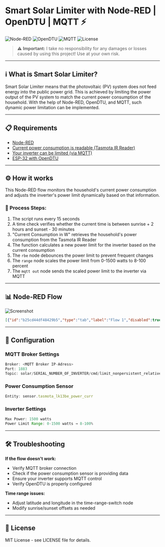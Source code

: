 # Smart Solar Limiter with Node-RED | OpenDTU | MQTT ⚡

![Node-RED](https://img.shields.io/badge/Node--RED-supported-red)
![OpenDTU](https://img.shields.io/badge/OpenDTU-compatible-green)
![MQTT](https://img.shields.io/badge/MQTT-integrated-blue)
![License](https://img.shields.io/badge/license-MIT-yellow)

> ⚠️ **Important:** I take no responsibility for any damages or losses caused by using this project! Use at your own risk.

---

## ℹ️ What is Smart Solar Limiter?

Smart Solar Limiter means that the photovoltaic (PV) system does not feed energy into the public power grid. This is achieved by limiting the power output of the PV system to match the current power consumption of the household. With the help of Node-RED, OpenDTU, and MQTT, such dynamic power limitation can be implemented.

---

## 📋 Requirements

- [Node-RED](https://github.com/node-red/node-red?tab=readme-ov-file)
- [Current power consumption is readable (Tasmota IR Reader)](https://tasmota.github.io/docs/Smart-Meter-Interface/)
- [Your inverter can be limited (via MQTT)](https://tasmota.github.io/docs/Smart-Meter-Interface/)
- [ESP-32 with OpenDTU](https://github.com/tbnobody/OpenDTU)

---

## ⚙️ How it works

This Node-RED flow monitors the household's current power consumption and adjusts the inverter's power limit dynamically based on that information.

### 🔄 Process Steps:

1. The script runs every 15 seconds
2. A time check verifies whether the current time is between sunrise + 2 hours and sunset - 30 minutes
3. "Current Consumption in W" retrieves the household's power consumption from the Tasmota IR Reader
4. The function calculates a new power limit for the inverter based on the current consumption
5. The `rbe` node debounces the power limit to prevent frequent changes
6. The `range` node scales the power limit from 0-1500 watts to 8-100 percent
7. The `mqtt out` node sends the scaled power limit to the inverter via MQTT

---

## 📊 Node-RED Flow

![Screenshot](./Node-RED_Flow.png)

```json
[{"id":"b25cd44df48429b5","type":"tab","label":"Flow 1","disabled":true,"info":"","env":[]},{"id":"176d8c7d11a5c0d1","type":"mqtt out","z":"b25cd44df48429b5","name":"WR MQTT","topic":"solar/SERIENNUMMER_DES_WECHSELRICHTERS/cmd/limit_nonpersistent_relative","qos":"","retain":"","respTopic":"","contentType":"","userProps":"","correl":"","expiry":"","broker":"87b2d138566ff5cc","x":1670,"y":320,"wires":[]},{"id":"a1a3647f577a1900","type":"inject","z":"b25cd44df48429b5","name":"every 15 seconds","props":[{"p":"payload"},{"p":"topic","vt":"str"}],"repeat":"16","crontab":"","once":false,"onceDelay":0.1,"topic":"","payload":"","payloadType":"date","x":130,"y":320,"wires":[["7bbf98821b7d784c"]]},{"id":"703d1fe697175c20","type":"function","z":"b25cd44df48429b5","name":"Inverter Limit Calculation","func":"// MAX generation of the inverter Watts\nvar maxPower = 1500;\n\n// Get current power limit or default\nvar power = context.get('power') || maxPower;\npower += msg.payload;\n\n// clamp power between 0 and max\nif (power > maxPower) power = maxPower;\nif (power < 0) power = 1;\n\n\n// store current powerlimit and update message\ncontext.set('power', power);\nmsg.payload = power;\n\nreturn msg;","outputs":1,"timeout":"","noerr":0,"initialize":"","finalize":"","libs":[],"x":990,"y":320,"wires":[["c1b6b5ab6f5d47d4","b0c2e49e6d7dd9da"]]},{"id":"905059e3e97e32e9","type":"api-current-state","z":"b25cd44df48429b5","name":"Current Consumption in W","server":"64eac69f.fe1218","version":3,"outputs":1,"halt_if":"","halt_if_type":"str","halt_if_compare":"is","entity_id":"sensor.tasmota_lk13be_power_curr","state_type":"num","blockInputOverrides":false,"outputProperties":[{"property":"payload","propertyType":"msg","value":"","valueType":"entityState"},{"property":"data","propertyType":"msg","value":"","valueType":"entity"}],"for":"0","forType":"num","forUnits":"minutes","override_topic":false,"state_location":"payload","override_payload":"msg","entity_location":"data","override_data":"msg","x":670,"y":320,"wires":[["703d1fe697175c20","dfb1de93b5139f49"]]},{"id":"c1b6b5ab6f5d47d4","type":"rbe","z":"b25cd44df48429b5","name":"debounce","func":"deadband","gap":"30","start":"","inout":"in","septopics":false,"property":"payload","topi":"topic","x":1200,"y":320,"wires":[["46dd59a169196802","7e02cb429a063346"]]},{"id":"b0c2e49e6d7dd9da","type":"debug","z":"b25cd44df48429b5","name":"Calculation","active":true,"tosidebar":true,"console":false,"tostatus":false,"complete":"payload","targetType":"msg","statusVal":"","statusType":"auto","x":1190,"y":440,"wires":[]},{"id":"dfb1de93b5139f49","type":"debug","z":"b25cd44df48429b5","name":"Current Consumption","active":true,"tosidebar":true,"console":false,"tostatus":false,"complete":"payload","targetType":"msg","statusVal":"","statusType":"auto","x":920,"y":440,"wires":[]},{"id":"7bbf98821b7d784c","type":"time-range-switch","z":"b25cd44df48429b5","name":"Time Control","lat":"52.199424","lon":"13.4742016","startTime":"sunrise","endTime":"sunset","startOffset":"120","endOffset":"-30","x":380,"y":280,"wires":[["905059e3e97e32e9"],[]]},{"id":"46dd59a169196802","type":"debug","z":"b25cd44df48429b5","name":"Debounce","active":true,"tosidebar":true,"console":false,"tostatus":false,"complete":"payload","targetType":"msg","statusVal":"","statusType":"auto","x":1420,"y":440,"wires":[]},{"id":"7e02cb429a063346","type":"range","z":"b25cd44df48429b5","minin":"0","maxin":"1500","minout":"8","maxout":"100","action":"scale","round":true,"property":"payload","name":"Convert to Percentage","x":1450,"y":320,"wires":[["f3280877d71191df","176d8c7d11a5c0d1"]]},{"id":"f3280877d71191df","type":"debug","z":"b25cd44df48429b5","name":"To Percentage","active":true,"tosidebar":true,"console":false,"tostatus":false,"complete":"payload","targetType":"msg","statusVal":"","statusType":"auto","x":1670,"y":440,"wires":[]},{"id":"87b2d138566ff5cc","type":"mqtt-broker","name":"","broker":"192.168.188.88","port":"1883","clientid":"","autoConnect":true,"usetls":false,"protocolVersion":"4","keepalive":"60","cleansession":true,"autoUnsubscribe":true,"birthTopic":"","birthQos":"0","birthPayload":"","birthMsg":{},"closeTopic":"","closeQos":"0","closePayload":"","closeMsg":{},"willTopic":"","willQos":"0","willPayload":"","willMsg":{},"userProps":"","sessionExpiry":""},{"id":"64eac69f.fe1218","type":"server","name":"Home Assistant","version":5,"addon":true,"rejectUnauthorizedCerts":true,"ha_boolean":"y|yes|true|on|home|open","connectionDelay":true,"cacheJson":true,"heartbeat":false,"heartbeatInterval":30,"areaSelector":"friendlyName","deviceSelector":"friendlyName","entitySelector":"friendlyName","statusSeparator":": ","enableGlobalContextStore":false}]
```

---

## 🔧 Configuration

### MQTT Broker Settings
```javascript
Broker: <MQTT Broker IP-Adress>
Port: 1883
Topic: solar/SERIAL_NUMBER_OF_INVERTER/cmd/limit_nonpersistent_relative
```

### Power Consumption Sensor
```javascript
Entity: sensor.tasmota_lk13be_power_curr
```

### Inverter Settings
```javascript
Max Power: 1500 watts
Power Limit Range: 0-1500 watts → 8-100%
```

---

## 🛠️ Troubleshooting

**If the flow doesn't work:**
- Verify MQTT broker connection
- Check if the power consumption sensor is providing data
- Ensure your inverter supports MQTT control
- Verify OpenDTU is properly configured

**Time range issues:**
- Adjust latitude and longitude in the time-range-switch node
- Modify sunrise/sunset offsets as needed

---

## 📄 License

MIT License - see LICENSE file for details.
